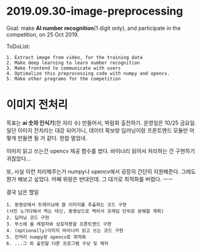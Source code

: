 # 2019.09.30-image-preprocessing

Goal: make <strong>AI number recognition</strong>(1 digit only), and participate in the competition, on 25 Oct 2019.

ToDoList:

    1. Extract image from video, for the training data
    2. Make deep learning to learn number recognition
    3. Make frontend to communicate with users
    4. Optimalize this preprocessing code with numpy and opencv.
    5. Make other programs for the competition

# 이미지 전처리

목표는 <strong>ai 숫자 인식기</strong>(한 자리 수) 만들어서, 박람회 출전하기. 운영일은 10/25 금요일.
일단 이미지 전치리는 대강 되어가니, 데이터 확보랑 딥러닝이랑 프론트엔드 모듈만 어떻게 만들면 될 거 같다.
한참 멀었네.

이미지 읽고 쓰는건 opencv 제공 함수를 썼다. 바이너리 읽어서 처리하는 건 구현하기 귀찮았다...

또, 사실 이런 처리해주는거 numpy나 opencv에서 굉장히 간단히 지원해준다.
그래도 뭔가 해보고 싶었다. 어째 위랑은 반대인데.
그 대가로 최적화를 버렸다. ㅡㅡ

결국 남은 할일

    1. 동영상에서 트레이닝에 쓸 이미지를 추출하는 코드 구현
    (사진 노가다해서 찍는 대신, 동영상으로 찍어서 프레임 단위로 분해할 계획)
    2. 딥러닝 코드 구현
    3. 부스에 올 체험자와 상호작용할 프론트엔드 구현
    4. (optionally)이미지 바이너리 읽고 쓰는 코드 구현
    5. 전처리 numpy랑 opencv로 최적화
    6. ...그 외 출전할 다른 프로그램 구상 및 제작

